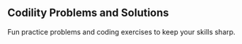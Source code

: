 ## Codility Problems and Solutions

Fun practice problems and coding exercises to keep your skills sharp.
